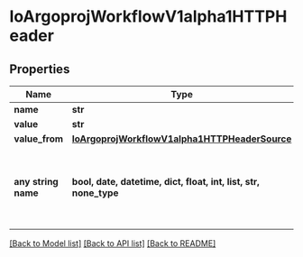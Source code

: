 # IoArgoprojWorkflowV1alpha1HTTPHeader


## Properties
Name | Type | Description | Notes
------------ | ------------- | ------------- | -------------
**name** | **str** |  | 
**value** | **str** |  | [optional] 
**value_from** | [**IoArgoprojWorkflowV1alpha1HTTPHeaderSource**](IoArgoprojWorkflowV1alpha1HTTPHeaderSource.md) |  | [optional] 
**any string name** | **bool, date, datetime, dict, float, int, list, str, none_type** | any string name can be used but the value must be the correct type | [optional]

[[Back to Model list]](../README.md#documentation-for-models) [[Back to API list]](../README.md#documentation-for-api-endpoints) [[Back to README]](../README.md)


